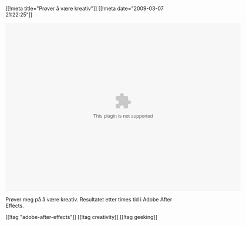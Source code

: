 [[!meta  title="Prøver å være kreativ"]]
[[!meta  date="2009-03-07 21:22:25"]]
<object classid="clsid:02BF25D5-8C17-4B23-BC80-D3488ABDDC6B" codebase="http://www.apple.com/qtactivex/qtplugin.cab" height="460" width="640">
<param name="src" value="/images/2009/03/racetrackcomp.mov">
<param name="autoplay" value="true">
<param name="type" value="video/quicktime" height="460" width="640">
<embed src="/images/2009/03/racetrackcomp.mov" height="460" width="640" autoplay="true" type="video/quicktime" pluginspage="http://www.apple.com/quicktime/download/">
</object>

Prøver meg på å være kreativ. Resultatet etter times tid i Adobe After Effects.

[[!tag  "adobe-after-effects"]]
[[!tag  creativity]]
[[!tag  geeking]]